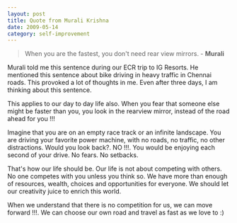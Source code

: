 ```yaml
---
layout: post
title: Quote from Murali Krishna
date: 2009-05-14
category: self-improvement
---
```


> When you are the fastest, you don't need rear view mirrors. - **Murali**

Murali told me this sentence during our ECR trip to IG Resorts. He mentioned this sentence about bike driving in heavy traffic in Chennai roads. This provoked a lot of thoughts in me. Even after three days, I am thinking about this sentence.

This applies to our day to day life also. When you fear that someone else might be faster than you, you look in the rearview mirror, instead of the road ahead for you !!!

Imagine that you are on an empty race track or an infinite landscape. You are driving your favorite power machine, with no roads, no traffic, no other distractions. Would you look back?. NO !!!. You would be enjoying each second of your drive. No fears. No setbacks. 

That's how our life should be. Our life is not about competing with others. No one competes with you unless you think so. We have more than enough of resources, wealth, choices and opportunities for everyone. We should let our creativity juice to enrich this world.

When we understand that there is no competition for us, we can move forward !!!. We can choose our own road and travel as fast as we love to :)
